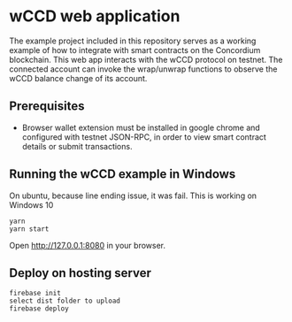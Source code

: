 # wCCD web application

The example project included in this repository serves as a working example of how to integrate with smart contracts on the Concordium blockchain. This web app interacts with the wCCD protocol on testnet. The connected account can invoke the wrap/unwrap functions to observe the wCCD balance change of its account.

## Prerequisites

-   Browser wallet extension must be installed in google chrome and configured with testnet JSON-RPC, in order to view smart contract details or submit transactions.

## Running the wCCD example in Windows
On ubuntu, because line ending issue, it was fail.
This is working on Windows 10

```
yarn
yarn start
```

Open http://127.0.0.1:8080 in your browser.

## Deploy on hosting server
```
firebase init
select dist folder to upload
firebase deploy
```